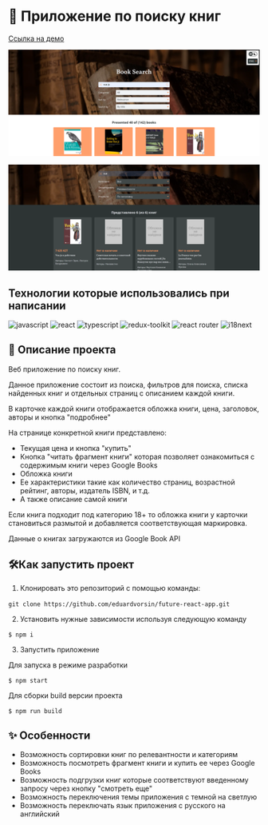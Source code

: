 # 📖 Приложение по поиску книг
[Cсылка на демо](https://eduardvorsin.github.io/future-react-app/)

![Поиск книг](./docs/assets/static/book-app2.png)

![Найденные книги](./docs/assets/static/book-app1.png)

## Технологии которые использовались при написании
![javascript](https://img.shields.io/badge/javascript-%23323330.svg?style=for-the-badge&logo=javascript&logoColor=%23F7DF1E)
![react](https://img.shields.io/badge/react-%2320232a.svg?style=for-the-badge&logo=react&logoColor=%2361DAFB)
![typescript](https://img.shields.io/badge/typescript-%23323330.svg?style=for-the-badge&logo=typescript&logoColor=%233178c6)
![redux-toolkit](https://img.shields.io/badge/redux_toolkit-%23764abc.svg?style=for-the-badge&logo=redux&logoColor=%23ffffff)
![react router](https://img.shields.io/badge/react_router-%23252525.svg?style=for-the-badge&logo=react-router&logoColor=%23f94949)
![i18next](https://img.shields.io/badge/i18next-%23009788.svg?style=for-the-badge&logo=i18next&logoColor=%23ffffff)

## 📄 Описание проекта
Веб приложение по поиску книг.

Данное приложение состоит из поиска, фильтров для поиска, списка найденных книг и отдельных страниц с описанием каждой книги.

В карточке каждой книги отображается обложка книги, цена, заголовок, авторы и кнопка "подробнее"

На странице конкретной книги представлено:
- Текущая цена и кнопка "купить"
- Кнопка "читать фрагмент книги" которая позволяет ознакомиться с содержимым книги через Google Books
- Обложка книги
- Ее характеристики такие как количество страниц, возрастной рейтинг, авторы, издатель ISBN, и т.д.
- А также описание самой книги 

Если книга подходит под категорию 18+ то обложка книги у карточки становиться размытой и добавляется соответствующая маркировка.

Данные о книгах загружаются из Google Book API

## 🛠️Как запустить проект
1. Клонировать это репозиторий с помощью команды:

`git clone https://github.com/eduardvorsin/future-react-app.git`

2. Установить нужные зависимости используя следующую команду
```
$ npm i
```
3. Запустить приложение

Для запуска в режиме разработки
```
$ npm start
```
Для сборки build версии проекта
```
$ npm run build
```

## ✨ Особенности
- Возможность сортировки книг по релевантности и категориям
- Возможность посмотреть фрагмент книги и купить ее через Google Books
- Возможность подгрузки книг которые соответствуют введенному запросу через кнопку "cмотреть еще"
- Возможность переключения темы приложения с темной на светлую
- Возможность переключать язык приложения с русского на английский
